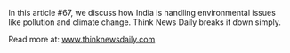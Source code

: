 In this article #67, we discuss how India is handling environmental issues like pollution and climate change. Think News Daily breaks it down simply.

Read more at: www.thinknewsdaily.com